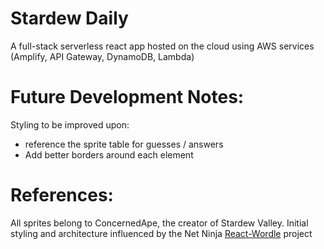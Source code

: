 # Stardew Daily

A full-stack serverless react app hosted on the cloud using AWS services (Amplify, API Gateway, DynamoDB, Lambda) 

# Future Development Notes: 

Styling to be improved upon:
 - reference the sprite table for guesses / answers
 - Add better borders around each element

# References:
All sprites belong to ConcernedApe, the creator of Stardew Valley.
Initial styling and architecture influenced by the Net Ninja [React-Wordle](https://github.com/iamshaunjp/React-Wordle) project
